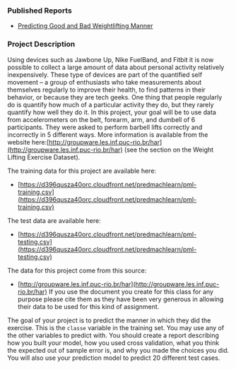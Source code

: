 ### Published Reports

- [Predicting Good and Bad Weightlifting Manner](http://chongpk.github.io/prediction/)


### Project Description

Using devices such as Jawbone Up, Nike FuelBand, and Fitbit it is now possible to collect a large amount of data about personal activity relatively inexpensively. These type of devices are part of the quantified self movement – a group of enthusiasts who take measurements about themselves regularly to improve their health, to find patterns in their behavior, or because they are tech geeks. One thing that people regularly do is quantify how much of a particular activity they do, but they rarely quantify how well they do it. In this project, your goal will be to use data from accelerometers on the belt, forearm, arm, and dumbell of 6 participants. They were asked to perform barbell lifts correctly and incorrectly in 5 different ways. More information is available from the website here:[http://groupware.les.inf.puc-rio.br/har](http://groupware.les.inf.puc-rio.br/har) (see the section on the Weight Lifting Exercise Dataset).

The training data for this project are available here:  

- [https://d396qusza40orc.cloudfront.net/predmachlearn/pml-training.csv](https://d396qusza40orc.cloudfront.net/predmachlearn/pml-training.csv)

The test data are available here:  

- [https://d396qusza40orc.cloudfront.net/predmachlearn/pml-testing.csv](https://d396qusza40orc.cloudfront.net/predmachlearn/pml-testing.csv)

The data for this project come from this source:  

- [http://groupware.les.inf.puc-rio.br/har](http://groupware.les.inf.puc-rio.br/har)
If you use the document you create for this class for any purpose please cite them as they have been very generous in allowing their data to be used for this kind of assignment.

The goal of your project is to predict the manner in which they did the exercise. This is the `classe` variable in the training set. You may use any of the other variables to predict with. You should create a report describing how you built your model, how you used cross validation, what you think the expected out of sample error is, and why you made the choices you did. You will also use your prediction model to predict 20 different test cases.
